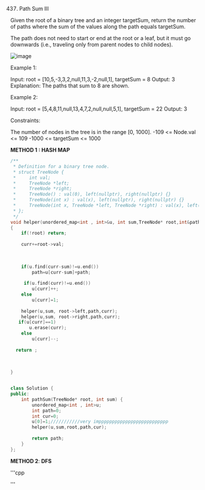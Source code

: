 
437. Path Sum III

Given the root of a binary tree and an integer targetSum, return the number of paths
where the sum of the values along the path equals targetSum.

The path does not need to start or end at the root or a leaf, but
it must go downwards (i.e., traveling only from parent nodes to child nodes).

 ![image](https://user-images.githubusercontent.com/51910127/129783124-0cbe753d-7578-4f5d-a114-a682f64e0a34.png)


Example 1:


Input: root = [10,5,-3,3,2,null,11,3,-2,null,1], targetSum = 8
Output: 3
Explanation: The paths that sum to 8 are shown.

Example 2:

Input: root = [5,4,8,11,null,13,4,7,2,null,null,5,1], targetSum = 22
Output: 3
 

Constraints:

The number of nodes in the tree is in the range [0, 1000].
-109 <= Node.val <= 109
-1000 <= targetSum <= 1000

__METHOD 1 : HASH MAP__
```cpp
/**
 * Definition for a binary tree node.
 * struct TreeNode {
 *     int val;
 *     TreeNode *left;
 *     TreeNode *right;
 *     TreeNode() : val(0), left(nullptr), right(nullptr) {}
 *     TreeNode(int x) : val(x), left(nullptr), right(nullptr) {}
 *     TreeNode(int x, TreeNode *left, TreeNode *right) : val(x), left(left), right(right) {}
 * };
 */
void helper(unordered_map<int , int>&u, int sum,TreeNode* root,int&path, int curr )
{
    if(!root) return;
  
    curr+=root->val;
    
   
    
    if(u.find(curr-sum)!=u.end())
        path=u[curr-sum]+path;
    
     if(u.find(curr)!=u.end())
        u[curr]++;
    else 
        u[curr]=1;
      
    helper(u,sum, root->left,path,curr);
    helper(u,sum, root->right,path,curr);
   if(u[curr]==1)
       u.erase(curr);
    else
        u[curr]--;
           
  return ;           
    
    
    
}


class Solution {
public:
    int pathSum(TreeNode* root, int sum) {
        unordered_map<int , int>u;
        int path=0;
        int cur=0;
        u[0]=1;///////////very impppppppppppppppppppppppppp
        helper(u,sum,root,path,cur);
        
        return path;
    }
};

```
__METHOD 2__: __DFS__

'''cpp



'''
